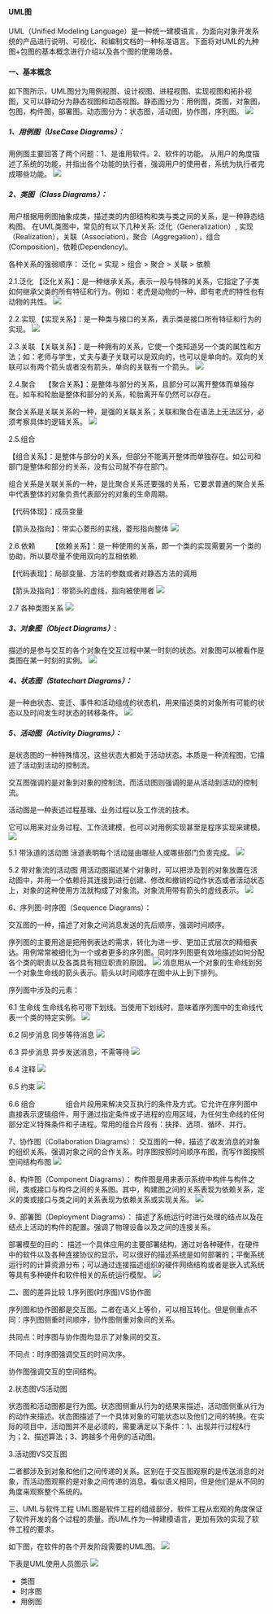 #### UML图

UML（Unified Modeling Language）是一种统一建模语言，为面向对象开发系统的产品进行说明、可视化、和编制文档的一种标准语言。下面将对UML的九种图+包图的基本概念进行介绍以及各个图的使用场景。

#### 一、基本概念　　
如下图所示，UML图分为用例视图、设计视图、进程视图、实现视图和拓扑视图，又可以静动分为静态视图和动态视图。静态图分为：用例图，类图，对象图，包图，构件图，部署图。动态图分为：状态图，活动图，协作图，序列图。
![](/assets/uml_summary.png)

##### 1、用例图（UseCase Diagrams）： 
用例图主要回答了两个问题：1、是谁用软件。2、软件的功能。
从用户的角度描述了系统的功能，并指出各个功能的执行者，强调用户的使用者，系统为执行者完成哪些功能。
![](/assets/user_case_2.png)

##### 2、类图（Class Diagrams）：

用户根据用例图抽象成类，描述类的内部结构和类与类之间的关系，是一种静态结构图。 在UML类图中，常见的有以下几种关系: 泛化（Generalization）,  实现（Realization），关联（Association)，聚合（Aggregation），组合(Composition)，依赖(Dependency)。

各种关系的强弱顺序： 泛化 = 实现 > 组合 > 聚合 > 关联 > 依赖

2.1.泛化
【泛化关系】：是一种继承关系，表示一般与特殊的关系，它指定了子类如何继承父类的所有特征和行为。例如：老虎是动物的一种，即有老虎的特性也有动物的共性。
![](/assets/generalize_relation.png)

2.2.实现
【实现关系】：是一种类与接口的关系，表示类是接口所有特征和行为的实现。
![](/assets/interface_relation.png)

2.3.关联
【关联关系】：是一种拥有的关系，它使一个类知道另一个类的属性和方法；如：老师与学生，丈夫与妻子关联可以是双向的，也可以是单向的。双向的关联可以有两个箭头或者没有箭头，单向的关联有一个箭头。
![](/assets/relationship.png)

2.4.聚合　
【聚合关系】：是整体与部分的关系，且部分可以离开整体而单独存在。如车和轮胎是整体和部分的关系，轮胎离开车仍然可以存在。

聚合关系是关联关系的一种，是强的关联关系；关联和聚合在语法上无法区分，必须考察具体的逻辑关系。
![](/assets/aggregation_relation.png)


2.5.组合

【组合关系】：是整体与部分的关系，但部分不能离开整体而单独存在。如公司和部门是整体和部分的关系，没有公司就不存在部门。

组合关系是关联关系的一种，是比聚合关系还要强的关系，它要求普通的聚合关系中代表整体的对象负责代表部分的对象的生命周期。

【代码体现】：成员变量

【箭头及指向】：带实心菱形的实线，菱形指向整体
![](/assets/combination.png)

2.6.依赖　　
【依赖关系】：是一种使用的关系，即一个类的实现需要另一个类的协助，所以要尽量不使用双向的互相依赖.

【代码表现】：局部变量、方法的参数或者对静态方法的调用

【箭头及指向】：带箭头的虚线，指向被使用者
![](/assets/dependent.png)

2.7 各种类图关系
![](/assets/class_drawing.png)

##### 3、对象图（Object Diagrams）:
描述的是参与交互的各个对象在交互过程中某一时刻的状态。对象图可以被看作是类图在某一时刻的实例。
![](/assets/object_drawing.jpg)

##### 4、状态图（Statechart Diagrams）：
是一种由状态、变迁、事件和活动组成的状态机，用来描述类的对象所有可能的状态以及时间发生时状态的转移条件。
![](/assets/status_drawing.gif)

##### 5、活动图（Activity Diagrams）：
是状态图的一种特殊情况，这些状态大都处于活动状态。本质是一种流程图，它描述了活动到活动的控制流。　　　　

交互图强调的是对象到对象的控制流，而活动图则强调的是从活动到活动的控制流。

活动图是一种表述过程基理、业务过程以及工作流的技术。

它可以用来对业务过程、工作流建模，也可以对用例实现甚至是程序实现来建模。
![](/assets/active_drawing_1.jpg)

5.1 带泳道的活动图
泳道表明每个活动是由哪些人或哪些部门负责完成。
![](/assets/active_drawing_2.jpg)

5.2 带对象流的活动图
用活动图描述某个对象时，可以把涉及到的对象放置在活动图中，并用一个依赖将其连接到进行创建、修改和撤销的动作状态或者活动状态上，对象的这种使用方法就构成了对象流。对象流用带有箭头的虚线表示。
![](/assets/active_drawing_3.jpg)

6、序列图-时序图（Sequence Diagrams）：

交互图的一种，描述了对象之间消息发送的先后顺序，强调时间顺序。

序列图的主要用途是把用例表达的需求，转化为进一步、更加正式层次的精细表达。用例常常被细化为一个或者更多的序列图。同时序列图更有效地描述如何分配各个类的职责以及各类具有相应职责的原因。
![](/assets/sequence_chart.jpg)
消息用从一个对象的生命线到另一个对象生命线的箭头表示。箭头以时间顺序在图中从上到下排列。 

序列图中涉及的元素：

6.1 生命线
生命线名称可带下划线。当使用下划线时，意味着序列图中的生命线代表一个类的特定实例。
![](/assets/sequence_chart_2.png)

6.2 同步消息
同步等待消息
![](/assets/sequence_chart_3.png)

6.3 异步消息
异步发送消息，不需等待
![](/assets/sequence_chart_4.png)

6.4 注释
![](/assets/sequence_chart_5.png)

6.5 约束
![](/assets/sequence_chart_6.png)

6.6 组合　　　　
组合片段用来解决交互执行的条件及方式。它允许在序列图中直接表示逻辑组件，用于通过指定条件或子进程的应用区域，为任何生命线的任何部分定义特殊条件和子进程。常用的组合片段有：抉择、选项、循环、并行。

7、协作图（Collaboration Diagrams）：
交互图的一种，描述了收发消息的对象的组织关系，强调对象之间的合作关系。时序图按照时间顺序布图，而写作图按照空间结构布图
![](/assets/collaboration_diagram.png)

8、构件图（Component Diagrams）：
构件图是用来表示系统中构件与构件之间，类或接口与构件之间的关系图。其中，构建图之间的关系表现为依赖关系，定义的类或接口与类之间的关系表现为依赖关系或实现关系。
![](/assets/component_diagrams.jpg)

9、部署图（Deployment Diagrams）：
描述了系统运行时进行处理的结点以及在结点上活动的构件的配置。强调了物理设备以及之间的连接关系。

部署模型的目的：
描述一个具体应用的主要部署结构，通过对各种硬件，在硬件中的软件以及各种连接协议的显示，可以很好的描述系统是如何部署的；平衡系统运行时的计算资源分布；可以通过连接描述组织的硬件网络结构或者是嵌入式系统等具有多种硬件和软件相关的系统运行模型。
![](/assets/deployment_diagrams.jpg)


二、图的差异比较
1.序列图(时序图)VS协作图

序列图和协作图都是交互图。二者在语义上等价，可以相互转化。但是侧重点不同：序列图侧重时间顺序，协作图侧重对象间的关系。

共同点：时序图与协作图均显示了对象间的交互。

不同点：时序图强调交互的时间次序。

协作图强调交互的空间结构。

2.状态图VS活动图

状态图和活动图都是行为图。状态图侧重从行为的结果来描述，活动图侧重从行为的动作来描述。状态图描述了一个具体对象的可能状态以及他们之间的转换。在实际的项目中，活动图并不是必须的，需要满足以下条件：1、出现并行过程&行为；2、描述算法；3、跨越多个用例的活动图。

3.活动图VS交互图

二者都涉及到对象和他们之间传递的关系。区别在于交互图观察的是传送消息的对象，而活动图观察的是对象之间传递的消息。看似语义相同，但是他们是从不同的角度来观察整个系统的。

三、UML与软件工程
UML图是软件工程的组成部分，软件工程从宏观的角度保证了软件开发的各个过程的质量。而UML作为一种建模语言，更加有效的实现了软件工程的要求。

如下图，在软件的各个开发阶段需要的UML图。
![](/assets/uml_and_software.png)

下表是UML使用人员图示
![](/assets/uml_manual.png)







* 类图
* 时序图
* 用例图 

